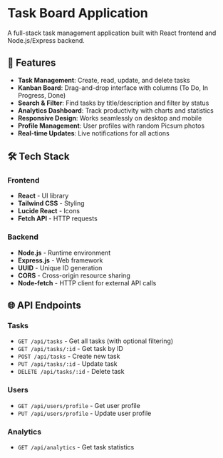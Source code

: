 # Task Board Application

A full-stack task management application built with React frontend and Node.js/Express backend.

## 🚀 Features

- **Task Management**: Create, read, update, and delete tasks
- **Kanban Board**: Drag-and-drop interface with columns (To Do, In Progress, Done)
- **Search & Filter**: Find tasks by title/description and filter by status
- **Analytics Dashboard**: Track productivity with charts and statistics
- **Responsive Design**: Works seamlessly on desktop and mobile
- **Profile Management**: User profiles with random Picsum photos
- **Real-time Updates**: Live notifications for all actions

## 🛠️ Tech Stack

### Frontend

- **React** - UI library
- **Tailwind CSS** - Styling
- **Lucide React** - Icons
- **Fetch API** - HTTP requests

### Backend

- **Node.js** - Runtime environment
- **Express.js** - Web framework
- **UUID** - Unique ID generation
- **CORS** - Cross-origin resource sharing
- **Node-fetch** - HTTP client for external API calls

## 🌐 API Endpoints

### Tasks

- `GET /api/tasks` - Get all tasks (with optional filtering)
- `GET /api/tasks/:id` - Get task by ID
- `POST /api/tasks` - Create new task
- `PUT /api/tasks/:id` - Update task
- `DELETE /api/tasks/:id` - Delete task

### Users

- `GET /api/users/profile` - Get user profile
- `PUT /api/users/profile` - Update user profile

### Analytics

- `GET /api/analytics` - Get task statistics
